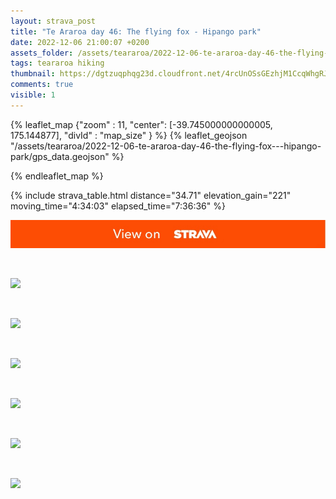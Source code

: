 ```yaml
---
layout: strava_post
title: "Te Araroa day 46: The flying fox - Hipango park"
date: 2022-12-06 21:00:07 +0200
assets_folder: /assets/teararoa/2022-12-06-te-araroa-day-46-the-flying-fox---hipango-park
tags: teararoa hiking
thumbnail: https://dgtzuqphqg23d.cloudfront.net/4rcUnOSsGEzhjM1CcqWhgRJVXsFUFQg3Xj0p8BQ6RYw-1024x768.jpg
comments: true
visible: 1
---
```



{% leaflet_map {"zoom" : 11,
                  "center": [-39.745000000000005, 175.144877],
                 "divId" : "map_size" } %}
    {% leaflet_geojson "/assets/teararoa/2022-12-06-te-araroa-day-46-the-flying-fox---hipango-park/gps_data.geojson" %}

{% endleaflet_map %}





{% include strava_table.html distance="34.71" elevation_gain="221" moving_time="4:34:03" elapsed_time="7:36:36" %}

[![](/assets/strava.jpg)](https://www.strava.com/activities/8221890040)


<br />

![](https://dgtzuqphqg23d.cloudfront.net/4rcUnOSsGEzhjM1CcqWhgRJVXsFUFQg3Xj0p8BQ6RYw-1024x768.jpg)


<br />

![](https://dgtzuqphqg23d.cloudfront.net/2PBdTihLeojxRqbpgCvhnPbVtqUu8WbQihul9x0DtJo-768x1024.jpg)


<br />

![](https://dgtzuqphqg23d.cloudfront.net/kG6I4qAay_PA6b_TqxBuK93eVoK7Z0ZQrSvBwa8dkko-1024x768.jpg)


<br />

![](https://dgtzuqphqg23d.cloudfront.net/-EfxslbE1cm0RFMh2rb0PKWUYeRgh3gwR6bn7Y9l5B0-1024x768.jpg)


<br />

![](https://dgtzuqphqg23d.cloudfront.net/ig0yygL97HRWUWUjyeu3SnIhbJXdgGBmq0bQ7SWcn3E-1024x768.jpg)


<br />

![](https://dgtzuqphqg23d.cloudfront.net/Tf6qDXT6b1GQqv7_DjfKxvXxAAmDLGu2mdXSmNSDQuE-768x1024.jpg)
